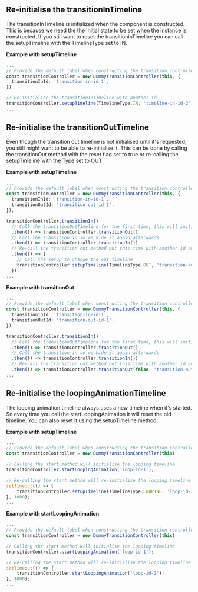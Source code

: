## Re-initialise the transitionInTimeline
The transitionInTimeline is initialized when the component is constructed. This is because we need the the initial state to be set when the instance is constructed. If you still want to reset the transitioninTimeline you can call the setupTimeline with the TimelineType set to IN.

**Example with setupTimeline**
```typescript
...
// Provide the default label when constructing the transition controller
const transitionController = new DummyTransitionController(this, {
  transitionInId: 'transition-in-id-1',
})

// Re-initialize the transitionInTimeline with another id
transitionController.setupTimeline(TimelineType.IN, 'timeline-in-id-2');
...
```

## Re-initialise the transitionOutTimeline
Even though the transition out timeline is not initialised until it's requested,  you still might want to be able to re-initialise it. This can be done by calling the transitionOut method with the reset flag set to true or re-calling the setupTimeline with the Type set to OUT

**Example with setupTimeline**

```typescript
...
// Provide the default label when constructing the transition controller
const transitionController = new DummyTransitionController(this, {
  transitionInId: 'transition-in-id-1',
  transitionOutId: 'transition-out-id-1',
});

transitionController.transitionIn()
  // Call the transitionOutTimeline for the first time, this will initialise it.
  .then(() => transitionController.transitionOut()
  // Call the transition in so we hide it again afterwards
  .then(() => transitionController.transitionIn())
  // Re-call the transition out method but this time with another id and the reset flag to tru
  .then(() => {
    // Call the setup to change the out timeline
    transitionController.setupTimeline(TimelineType.OUT, 'transition-out-id-2');
  });
...
```

**Example with transitionOut**
```typescript
...
// Provide the default label when constructing the transition controller
const transitionController = new DummyTransitionController(this, {
  transitionInId: 'transition-in-id-1',
  transitionOutId: 'transition-out-id-1',
})

transitionController.transitionIn()
  // Call the transitionOutTimeline for the first time, this will initialise it.
  .then(() => transitionController.transitionOut()
  // Call the transition in so we hide it again afterwards
  .then(() => transitionController.transitionIn())
  // Re-call the transition out method but this time with another id and the reset flag to tru
  .then(() => transitionController.transitionOut(false, 'transition-out-id-2', true));
...
```

## Re-initialise the loopingAnimationTimeline
The looping animation timeline always uses a new timeline when it's started. So every time you call the startLoopingAnimation it will reset the old timeline. You can also reset it using the setupTimeline method.

**Example with setupTimeline**
```typescript
...
// Provide the default label when constructing the transition controller
const transitionController = new DummyTransitionController(this)

// Calling the start method will initialise the looping timeline
transitionController.startLoopingAnimation('loop-id-1');

// Re-calling the start method will re-initialise the looping timeline
setTimeout(() => {
    transitionController.setupTimeline(TimelineType.LOOPING, 'loop-id-2');
}, 1000);
...
```

**Example with startLoopingAnimation**
```typescript
...
// Provide the default label when constructing the transition controller
const transitionController = new DummyTransitionController(this)

// Calling the start method will initialise the looping timeline
transitionController.startLoopingAnimation('loop-id-1');

// Re-calling the start method will re-initialise the looping timeline
setTimeout(() => {
    transitionController.startLoopingAnimation('loop-id-2');
}, 1000);
...
```
